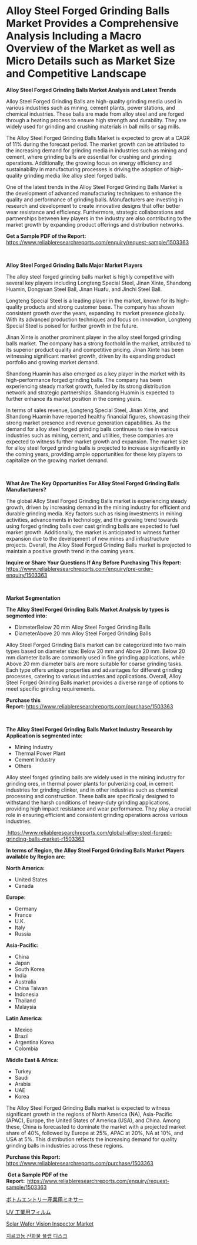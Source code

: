 <p><h1>Alloy Steel Forged Grinding Balls Market Provides a Comprehensive Analysis Including a Macro Overview of the Market as well as Micro Details such as Market Size and Competitive Landscape</h1></p><p><strong>Alloy Steel Forged Grinding Balls Market Analysis and Latest Trends</strong></p>
<p><p>Alloy Steel Forged Grinding Balls are high-quality grinding media used in various industries such as mining, cement plants, power stations, and chemical industries. These balls are made from alloy steel and are forged through a heating process to ensure high strength and durability. They are widely used for grinding and crushing materials in ball mills or sag mills.</p><p>The Alloy Steel Forged Grinding Balls Market is expected to grow at a CAGR of 11% during the forecast period. The market growth can be attributed to the increasing demand for grinding media in industries such as mining and cement, where grinding balls are essential for crushing and grinding operations. Additionally, the growing focus on energy efficiency and sustainability in manufacturing processes is driving the adoption of high-quality grinding media like alloy steel forged balls.</p><p>One of the latest trends in the Alloy Steel Forged Grinding Balls Market is the development of advanced manufacturing techniques to enhance the quality and performance of grinding balls. Manufacturers are investing in research and development to create innovative designs that offer better wear resistance and efficiency. Furthermore, strategic collaborations and partnerships between key players in the industry are also contributing to the market growth by expanding product offerings and distribution networks.</p></p>
<p><strong>Get a Sample PDF of the Report:&nbsp;</strong> <a href="https://www.reliableresearchreports.com/enquiry/request-sample/1503363">https://www.reliableresearchreports.com/enquiry/request-sample/1503363</a></p>
<p>&nbsp;</p>
<p><strong>Alloy Steel Forged Grinding Balls Major Market Players</strong></p>
<p><p>The alloy steel forged grinding balls market is highly competitive with several key players including Longteng Special Steel, Jinan Xinte, Shandong Huamin, Dongyuan Steel Ball, Jinan Huafu, and Jinchi Steel Ball. </p><p>Longteng Special Steel is a leading player in the market, known for its high-quality products and strong customer base. The company has shown consistent growth over the years, expanding its market presence globally. With its advanced production techniques and focus on innovation, Longteng Special Steel is poised for further growth in the future.</p><p>Jinan Xinte is another prominent player in the alloy steel forged grinding balls market. The company has a strong foothold in the market, attributed to its superior product quality and competitive pricing. Jinan Xinte has been witnessing significant market growth, driven by its expanding product portfolio and growing market demand.</p><p>Shandong Huamin has also emerged as a key player in the market with its high-performance forged grinding balls. The company has been experiencing steady market growth, fueled by its strong distribution network and strategic partnerships. Shandong Huamin is expected to further enhance its market position in the coming years.</p><p>In terms of sales revenue, Longteng Special Steel, Jinan Xinte, and Shandong Huamin have reported healthy financial figures, showcasing their strong market presence and revenue generation capabilities. As the demand for alloy steel forged grinding balls continues to rise in various industries such as mining, cement, and utilities, these companies are expected to witness further market growth and expansion. The market size for alloy steel forged grinding balls is projected to increase significantly in the coming years, providing ample opportunities for these key players to capitalize on the growing market demand.</p></p>
<p>&nbsp;</p>
<p><strong>What Are The Key Opportunities For Alloy Steel Forged Grinding Balls Manufacturers?</strong></p>
<p><p>The global Alloy Steel Forged Grinding Balls market is experiencing steady growth, driven by increasing demand in the mining industry for efficient and durable grinding media. Key factors such as rising investments in mining activities, advancements in technology, and the growing trend towards using forged grinding balls over cast grinding balls are expected to fuel market growth. Additionally, the market is anticipated to witness further expansion due to the development of new mines and infrastructure projects. Overall, the Alloy Steel Forged Grinding Balls market is projected to maintain a positive growth trend in the coming years.</p></p>
<p><strong>Inquire or Share Your Questions If Any Before Purchasing This Report:</strong> <a href="https://www.reliableresearchreports.com/enquiry/pre-order-enquiry/1503363">https://www.reliableresearchreports.com/enquiry/pre-order-enquiry/1503363</a></p>
<p>&nbsp;</p>
<p><strong>Market Segmentation</strong></p>
<p><strong>The Alloy Steel Forged Grinding Balls Market Analysis by types is segmented into:</strong></p>
<p><ul><li>DiameterBelow 20 mm Alloy Steel Forged Grinding Balls</li><li>DiameterAbove 20 mm Alloy Steel Forged Grinding Balls</li></ul></p>
<p><p>Alloy Steel Forged Grinding Balls market can be categorized into two main types based on diameter size: Below 20 mm and Above 20 mm. Below 20 mm diameter balls are commonly used in fine grinding applications, while Above 20 mm diameter balls are more suitable for coarse grinding tasks. Each type offers unique properties and advantages for different grinding processes, catering to various industries and applications. Overall, Alloy Steel Forged Grinding Balls market provides a diverse range of options to meet specific grinding requirements.</p></p>
<p><strong>Purchase this Report:&nbsp;</strong><a href="https://www.reliableresearchreports.com/purchase/1503363">https://www.reliableresearchreports.com/purchase/1503363</a></p>
<p>&nbsp;</p>
<p><strong>The Alloy Steel Forged Grinding Balls Market Industry Research by Application is segmented into:</strong></p>
<p><ul><li>Mining Industry</li><li>Thermal Power Plant</li><li>Cement Industry</li><li>Others</li></ul></p>
<p><p>Alloy steel forged grinding balls are widely used in the mining industry for grinding ores, in thermal power plants for pulverizing coal, in cement industries for grinding clinker, and in other industries such as chemical processing and construction. These balls are specifically designed to withstand the harsh conditions of heavy-duty grinding applications, providing high impact resistance and wear performance. They play a crucial role in ensuring efficient and consistent grinding operations across various industries.</p></p>
<p><a href="https://www.reliableresearchreports.com/global-alloy-steel-forged-grinding-balls-market-r1503363">&nbsp;https://www.reliableresearchreports.com/global-alloy-steel-forged-grinding-balls-market-r1503363</a></p>
<p><strong>In terms of Region, the Alloy Steel Forged Grinding Balls Market Players available by Region are:</strong></p>
<p>
    <p> <strong> North America: </strong>
        <ul>
            <li>United States</li>
            <li>Canada</li>
        </ul>
        </p> 
    <p> <strong> Europe: </strong>
        <ul>
            <li>Germany</li>
            <li>France</li>
            <li>U.K.</li>
            <li>Italy</li>
            <li>Russia</li>
        </ul>
        </p> 
    <p> <strong> Asia-Pacific: </strong>
        <ul>
            <li>China</li>
            <li>Japan</li>
            <li>South Korea</li>
            <li>India</li>
            <li>Australia</li>
            <li>China Taiwan</li>
            <li>Indonesia</li>
            <li>Thailand</li>
            <li>Malaysia</li>
        </ul>
        </p> 
    <p> <strong> Latin America: </strong>
        <ul>
            <li>Mexico</li>
            <li>Brazil</li>
            <li>Argentina Korea</li>
            <li>Colombia</li>
        </ul>
        </p> 
    <p> <strong> Middle East & Africa: </strong>
        <ul>
            <li>Turkey</li>
            <li>Saudi</li>
            <li>Arabia</li>
            <li>UAE</li>
            <li>Korea</li>
        </ul>
    </p>
    </p>
<p><p>The Alloy Steel Forged Grinding Balls market is expected to witness significant growth in the regions of North America (NA), Asia-Pacific (APAC), Europe, the United States of America (USA), and China. Among these, China is forecasted to dominate the market with a projected market share of 40%, followed by Europe at 25%, APAC at 20%, NA at 10%, and USA at 5%. This distribution reflects the increasing demand for quality grinding balls in industries across these regions.</p></p>
<p><strong>Purchase this Report: </strong><a href="https://www.reliableresearchreports.com/purchase/1503363">https://www.reliableresearchreports.com/purchase/1503363</a></p>
<p>&nbsp;<strong>Get a Sample PDF of the Report:&nbsp;&nbsp;</strong><a href="https://www.reliableresearchreports.com/enquiry/request-sample/1503363">https://www.reliableresearchreports.com/enquiry/request-sample/1503363</a></p>
<p><strong></strong></p>
<p><p><a href="https://github.com/KaydenJohns1964/Market-Research-Report-List-1/blob/main/846177194841.md">ボトムエントリー産業用ミキサー</a></p><p><a href="https://github.com/decker5351/Market-Research-Report-List-1/blob/main/430071694842.md">UV 工業用フィルム</a></p><p><a href="https://github.com/dimitrishawkinswaynenp91rgz/Market-Research-Report-List-2/blob/main/solar-wafer-vision-inspector-market.md">Solar Wafer Vision Inspector Market</a></p><p><a href="https://github.com/puputanisa684/Market-Research-Report-List-1/blob/main/592596386488.md">지르코늄 산화물 플랩 디스크</a></p></p>